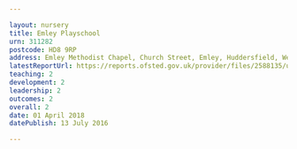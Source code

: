 ```yaml
---

layout: nursery
title: Emley Playschool
urn: 311282
postcode: HD8 9RP
address: Emley Methodist Chapel, Church Street, Emley, Huddersfield, West Yorkshire, HD8 9RP
latestReportUrl: https://reports.ofsted.gov.uk/provider/files/2588135/urn/311282.pdf
teaching: 2
development: 2
leadership: 2
outcomes: 2
overall: 2
date: 01 April 2018 
datePublish: 13 July 2016

---
```

